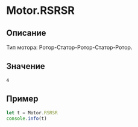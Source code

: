 # Motor.RSRSR

## Описание
Тип мотора: Ротор-Статор-Ротор-Статор-Ротор.

## Значение
`4`

## Пример
``` javascript linenums="1"
let t = Motor.RSRSR
console.info(t)
```
